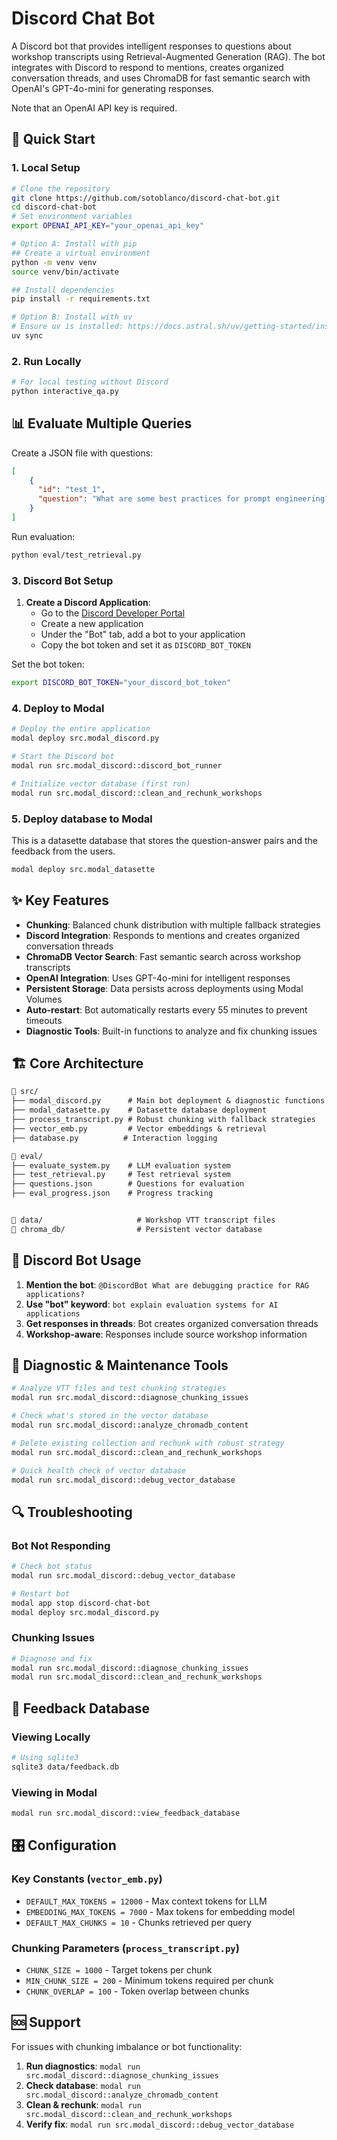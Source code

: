 # Discord Chat Bot

A Discord bot that provides intelligent responses to questions about workshop transcripts using Retrieval-Augmented Generation (RAG). The bot integrates with Discord to respond to mentions, creates organized conversation threads, and uses ChromaDB for fast semantic search with OpenAI's GPT-4o-mini for generating responses.

Note that an OpenAI API key is required.

## 🚀 Quick Start

### 1. Local Setup

```bash
# Clone the repository
git clone https://github.com/sotoblanco/discord-chat-bot.git
cd discord-chat-bot
# Set environment variables
export OPENAI_API_KEY="your_openai_api_key"
```

```sh
# Option A: Install with pip
## Create a virtual environment
python -m venv venv
source venv/bin/activate

## Install dependencies
pip install -r requirements.txt

# Option B: Install with uv
# Ensure uv is installed: https://docs.astral.sh/uv/getting-started/installation/
uv sync
```

### 2. Run Locally

```bash
# For local testing without Discord
python interactive_qa.py
```

## 📊 Evaluate Multiple Queries

Create a JSON file with questions:

```json
[
    {
      "id": "test_1",
      "question": "What are some best practices for prompt engineering?"
    }
]
```

Run evaluation:

```bash
python eval/test_retrieval.py
```


### 3. Discord Bot Setup

1. **Create a Discord Application**:
   - Go to the [Discord Developer Portal](https://discord.com/developers/applications)
   - Create a new application
   - Under the "Bot" tab, add a bot to your application
   - Copy the bot token and set it as `DISCORD_BOT_TOKEN`

Set the bot token:

```bash
export DISCORD_BOT_TOKEN="your_discord_bot_token"
```

### 4. Deploy to Modal

```bash
# Deploy the entire application
modal deploy src.modal_discord.py

# Start the Discord bot
modal run src.modal_discord::discord_bot_runner

# Initialize vector database (first run)
modal run src.modal_discord::clean_and_rechunk_workshops
```

### 5. Deploy database to Modal

This is a datasette database that stores the question-answer pairs and the feedback from the users.

```bash
modal deploy src.modal_datasette
```

## ✨ Key Features

- **Chunking**: Balanced chunk distribution with multiple fallback strategies
- **Discord Integration**: Responds to mentions and creates organized conversation threads
- **ChromaDB Vector Search**: Fast semantic search across workshop transcripts
- **OpenAI Integration**: Uses GPT-4o-mini for intelligent responses
- **Persistent Storage**: Data persists across deployments using Modal Volumes
- **Auto-restart**: Bot automatically restarts every 55 minutes to prevent timeouts
- **Diagnostic Tools**: Built-in functions to analyze and fix chunking issues

## 🏗️ Core Architecture

```txt
📁 src/
├── modal_discord.py      # Main bot deployment & diagnostic functions
├── modal_datasette.py    # Datasette database deployment
├── process_transcript.py # Robust chunking with fallback strategies
├── vector_emb.py         # Vector embeddings & retrieval
├── database.py          # Interaction logging

📁 eval/
├── evaluate_system.py    # LLM evaluation system
├── test_retrieval.py     # Test retrieval system
├── questions.json        # Questions for evaluation
├── eval_progress.json    # Progress tracking


📁 data/                     # Workshop VTT transcript files
📁 chroma_db/                # Persistent vector database
```

## 🤖 Discord Bot Usage

1. **Mention the bot**: `@DiscordBot What are debugging practice for RAG applications?`
2. **Use "bot" keyword**: `bot explain evaluation systems for AI applications`
3. **Get responses in threads**: Bot creates organized conversation threads
4. **Workshop-aware**: Responses include source workshop information

## 🔧 Diagnostic & Maintenance Tools

```bash
# Analyze VTT files and test chunking strategies
modal run src.modal_discord::diagnose_chunking_issues

# Check what's stored in the vector database
modal run src.modal_discord::analyze_chromadb_content

# Delete existing collection and rechunk with robust strategy
modal run src.modal_discord::clean_and_rechunk_workshops

# Quick health check of vector database
modal run src.modal_discord::debug_vector_database
```

## 🔍 Troubleshooting

### Bot Not Responding

```bash
# Check bot status
modal run src.modal_discord::debug_vector_database

# Restart bot
modal app stop discord-chat-bot
modal deploy src.modal_discord.py
```

### Chunking Issues

```bash
# Diagnose and fix
modal run src.modal_discord::diagnose_chunking_issues
modal run src.modal_discord::clean_and_rechunk_workshops
```

## 📝 Feedback Database

### Viewing Locally

```bash
# Using sqlite3
sqlite3 data/feedback.db
```

### Viewing in Modal

```bash
modal run src.modal_discord::view_feedback_database
```

## 🎛️ Configuration

### Key Constants (`vector_emb.py`)

- `DEFAULT_MAX_TOKENS = 12000` - Max context tokens for LLM
- `EMBEDDING_MAX_TOKENS = 7000` - Max tokens for embedding model
- `DEFAULT_MAX_CHUNKS = 10` - Chunks retrieved per query

### Chunking Parameters (`process_transcript.py`)

- `CHUNK_SIZE = 1000` - Target tokens per chunk
- `MIN_CHUNK_SIZE = 200` - Minimum tokens required per chunk
- `CHUNK_OVERLAP = 100` - Token overlap between chunks

## 🆘 Support

For issues with chunking imbalance or bot functionality:

1. **Run diagnostics**: `modal run src.modal_discord::diagnose_chunking_issues`
2. **Check database**: `modal run src.modal_discord::analyze_chromadb_content`
3. **Clean & rechunk**: `modal run src.modal_discord::clean_and_rechunk_workshops`
4. **Verify fix**: `modal run src.modal_discord::debug_vector_database`
